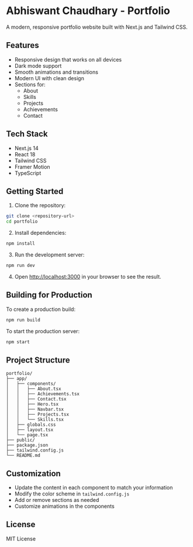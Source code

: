 # Abhiswant Chaudhary - Portfolio

A modern, responsive portfolio website built with Next.js and Tailwind CSS.

## Features

- Responsive design that works on all devices
- Dark mode support
- Smooth animations and transitions
- Modern UI with clean design
- Sections for:
  - About
  - Skills
  - Projects
  - Achievements
  - Contact

## Tech Stack

- Next.js 14
- React 18
- Tailwind CSS
- Framer Motion
- TypeScript

## Getting Started

1. Clone the repository:
```bash
git clone <repository-url>
cd portfolio
```

2. Install dependencies:
```bash
npm install
```

3. Run the development server:
```bash
npm run dev
```

4. Open [http://localhost:3000](http://localhost:3000) in your browser to see the result.

## Building for Production

To create a production build:

```bash
npm run build
```

To start the production server:

```bash
npm start
```

## Project Structure

```
portfolio/
├── app/
│   ├── components/
│   │   ├── About.tsx
│   │   ├── Achievements.tsx
│   │   ├── Contact.tsx
│   │   ├── Hero.tsx
│   │   ├── Navbar.tsx
│   │   ├── Projects.tsx
│   │   └── Skills.tsx
│   ├── globals.css
│   ├── layout.tsx
│   └── page.tsx
├── public/
├── package.json
├── tailwind.config.js
└── README.md
```

## Customization

- Update the content in each component to match your information
- Modify the color scheme in `tailwind.config.js`
- Add or remove sections as needed
- Customize animations in the components

## License

MIT License 